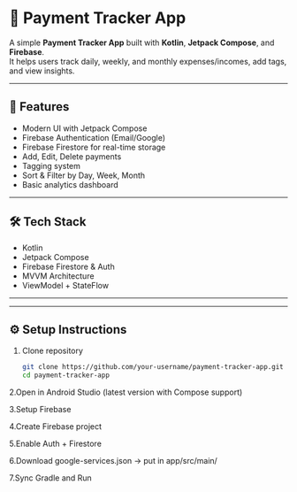 # 💸 Payment Tracker App

A simple **Payment Tracker App** built with **Kotlin**, **Jetpack Compose**, and **Firebase**.  
It helps users track daily, weekly, and monthly expenses/incomes, add tags, and view insights.

---

## 🚀 Features
- Modern UI with Jetpack Compose  
- Firebase Authentication (Email/Google)  
- Firebase Firestore for real-time storage  
- Add, Edit, Delete payments  
- Tagging system  
- Sort & Filter by Day, Week, Month  
- Basic analytics dashboard  

---

## 🛠️ Tech Stack
- Kotlin  
- Jetpack Compose  
- Firebase Firestore & Auth  
- MVVM Architecture  
- ViewModel + StateFlow  

---



---

## ⚙️ Setup Instructions
1. Clone repository  
   ```bash
   git clone https://github.com/your-username/payment-tracker-app.git
   cd payment-tracker-app
    ```



2.Open in Android Studio (latest version with Compose support)

3.Setup Firebase

4.Create Firebase project

5.Enable Auth + Firestore

6.Download google-services.json → put in app/src/main/

7.Sync Gradle and Run

